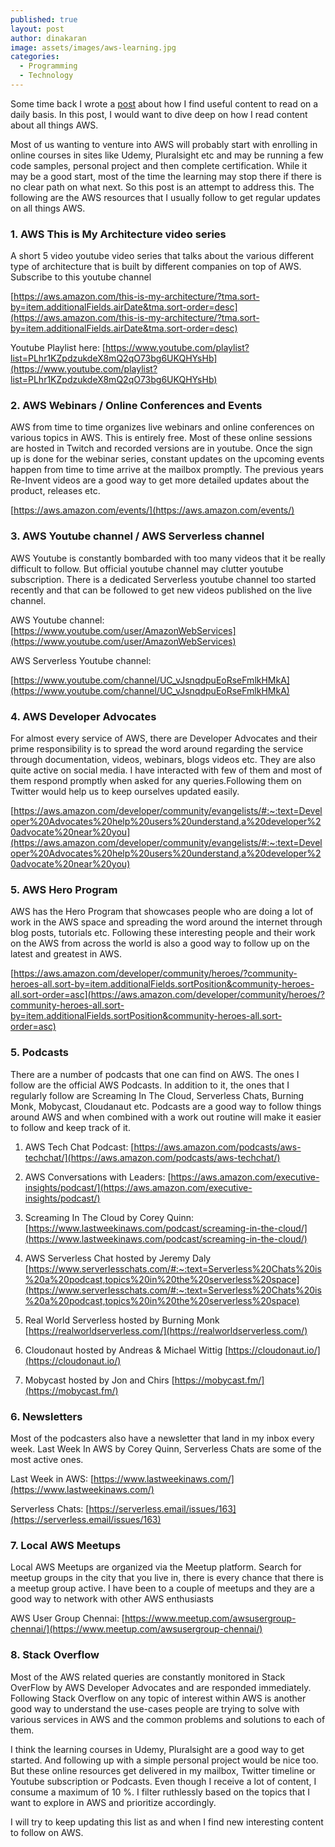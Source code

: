 ```yaml
---
published: true
layout: post
author: dinakaran
image: assets/images/aws-learning.jpg
categories:
  - Programming
  - Technology
---
```


Some time back I wrote a [post](https://dinakaran.dev/blog/How-to-find-useful-content-to-read-on-a-daily-basis/) about how I find useful content to read on a daily basis. In this post, I would want to dive deep on how I read content about all things AWS. 

Most of us wanting to venture into AWS will probably start with enrolling in online courses in sites like Udemy, Pluralsight etc and may be running a few code samples, personal project and then complete certification. While it may be a good start, most of the time the learning may stop there if there is no clear path on what next. So this post is an attempt to address this.  The following are the AWS resources that I usually follow to get regular updates on all things AWS. 

### 1. AWS This is My Architecture video series 

A short 5 video youtube video series that talks about the various different type of architecture that is built by different companies on top of AWS.  Subscribe to this youtube channel

[https://aws.amazon.com/this-is-my-architecture/?tma.sort-by=item.additionalFields.airDate&tma.sort-order=desc](https://aws.amazon.com/this-is-my-architecture/?tma.sort-by=item.additionalFields.airDate&tma.sort-order=desc)

Youtube Playlist here: [https://www.youtube.com/playlist?list=PLhr1KZpdzukdeX8mQ2qO73bg6UKQHYsHb](https://www.youtube.com/playlist?list=PLhr1KZpdzukdeX8mQ2qO73bg6UKQHYsHb)


### 2. AWS Webinars / Online Conferences and Events 

AWS from time to time organizes live webinars and online conferences on various topics in AWS. This is entirely free. Most of these online sessions are hosted in Twitch and recorded versions are in youtube. Once the sign up is done for the webinar series, constant updates on the upcoming events happen from time to time arrive at the mailbox promptly. The previous years Re-Invent videos are a good way to get more detailed updates about the product, releases etc.  

[https://aws.amazon.com/events/](https://aws.amazon.com/events/)

### 3. AWS Youtube channel / AWS  Serverless channel 

AWS Youtube is constantly bombarded with too many videos that it be really difficult to follow. But official youtube channel may clutter youtube subscription. There is a dedicated Serverless youtube channel too started recently and that can be followed to get new videos published on the live channel. 

AWS Youtube channel: [https://www.youtube.com/user/AmazonWebServices](https://www.youtube.com/user/AmazonWebServices)

AWS Serverless Youtube channel: 

[https://www.youtube.com/channel/UC_vJsnqdpuEoRseFmlkHMkA](https://www.youtube.com/channel/UC_vJsnqdpuEoRseFmlkHMkA)

### 4. AWS Developer Advocates 

For almost every service of AWS, there are Developer Advocates and their prime responsibility is to spread the word around regarding the service through documentation, videos, webinars, blogs videos etc. They are also quite active on social media. I have interacted with few of them and most of them respond promptly when asked for any queries.Following them on Twitter would help us to keep ourselves updated easily.

[https://aws.amazon.com/developer/community/evangelists/#:~:text=Developer%20Advocates%20help%20users%20understand,a%20developer%20advocate%20near%20you](https://aws.amazon.com/developer/community/evangelists/#:~:text=Developer%20Advocates%20help%20users%20understand,a%20developer%20advocate%20near%20you)

### 5. AWS  Hero Program 

AWS has the  Hero Program that showcases people who are doing a lot of work in the AWS space and spreading the word around the internet through blog posts, tutorials etc. Following these interesting people and their work on the AWS from across the world is also a good way to follow up on the latest and greatest in AWS.

[https://aws.amazon.com/developer/community/heroes/?community-heroes-all.sort-by=item.additionalFields.sortPosition&community-heroes-all.sort-order=asc](https://aws.amazon.com/developer/community/heroes/?community-heroes-all.sort-by=item.additionalFields.sortPosition&community-heroes-all.sort-order=asc)

### 5. Podcasts 

There are a number of podcasts that one can find on AWS. The ones I follow are the official AWS  Podcasts. In addition to it, the ones that I regularly follow are Screaming In The Cloud, Serverless Chats, Burning Monk, Mobycast, Cloudanaut etc. Podcasts are a good way to follow things around AWS and when combined with a work out routine will make it easier to follow and keep track of it.

1. AWS Tech Chat Podcast: [https://aws.amazon.com/podcasts/aws-techchat/](https://aws.amazon.com/podcasts/aws-techchat/)

2. AWS Conversations with Leaders: [https://aws.amazon.com/executive-insights/podcast/](https://aws.amazon.com/executive-insights/podcast/)

3. Screaming In The Cloud by Corey Quinn: 
[https://www.lastweekinaws.com/podcast/screaming-in-the-cloud/](https://www.lastweekinaws.com/podcast/screaming-in-the-cloud/)

4. AWS Serverless Chat hosted by Jeremy Daly [https://www.serverlesschats.com/#:~:text=Serverless%20Chats%20is%20a%20podcast,topics%20in%20the%20serverless%20space](https://www.serverlesschats.com/#:~:text=Serverless%20Chats%20is%20a%20podcast,topics%20in%20the%20serverless%20space)

5. Real World Serverless hosted by Burning Monk [https://realworldserverless.com/](https://realworldserverless.com/)

6. Cloudonaut hosted by Andreas & Michael Wittig [https://cloudonaut.io/](https://cloudonaut.io/)

7. Mobycast hosted by Jon and Chirs [https://mobycast.fm/](https://mobycast.fm/)  

### 6. Newsletters 

Most of the podcasters also have a newsletter that land in my inbox every week. Last Week In AWS by Corey Quinn, Serverless Chats are some of the most active ones.

Last Week in AWS: [https://www.lastweekinaws.com/](https://www.lastweekinaws.com/)

Serverless Chats: [https://serverless.email/issues/163](https://serverless.email/issues/163)

### 7. Local AWS Meetups 

Local AWS Meetups are organized via the Meetup platform. Search for meetup groups in the city that you live in, there is every chance that there is a meetup group active. I have been to a couple of meetups and they are a good way to network with other AWS enthusiasts 

AWS User Group Chennai: [https://www.meetup.com/awsusergroup-chennai/](https://www.meetup.com/awsusergroup-chennai/)

### 8. Stack Overflow 

Most of the AWS related queries are constantly monitored in Stack OverFlow by AWS Developer Advocates and are responded immediately. Following Stack Overflow on any topic of interest within AWS is another good way to understand the use-cases people are trying to solve with various services in AWS and the common problems and solutions to each of them.

I think the learning courses in Udemy, Pluralsight are a good way to get started. And following up with a simple personal project would be nice too. But these online resources get delivered in my mailbox, Twitter timeline or Youtube subscription or Podcasts. Even though I receive a lot of content, I consume a maximum of 10 %. I filter ruthlessly based on the topics that I want to explore in AWS and prioritize accordingly.

I will try to keep updating this list as and when I find new interesting content to follow on AWS.
